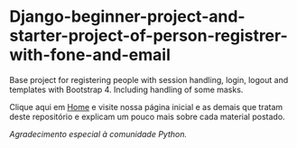 # Django-beginner-project-and-starter-project-of-person-registrer-with-fone-and-email
Base project for registering people with session handling, login, logout and templates with Bootstrap 4. Including handling of some masks.

Clique aqui em [Home](https://github.com/CleberAP/GPOrator/wiki) e visite nossa página inicial e as demais que tratam deste repositório e explicam um pouco mais sobre cada material postado.  


_Agradecimento especial à comunidade Python._
